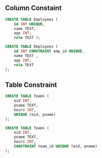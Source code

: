 
## Column Constaint

```SQL
CREATE TABLE Employees ( 
	id INT UNIQUE, 
	name TEXT, 
	age INT, 
	role TEXT );
```

```SQL
CREATE TABLE Employees ( 
	id INT CONSTRAINT emp_id UNIQUE, 
	name TEXT , 
	age INT, 
	role TEXT 
);
```

## Table Constraint

```sql
CREATE TABLE Teams ( 
	eid INT, 
	pname TEXT, 
	hours INT, 
	UNIQUE (eid, pname) 
);
```

```sql
CREATE TABLE Teams ( 
	eid INT, 
	pname TEXT, 
	hours INT, 
	CONSTRAINT team_id UNIQUE (eid, pname) 
);
```

